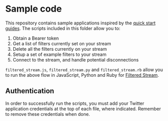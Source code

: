 # Sample code

This repository contains sample applications inspired by the [quick start guides](https://developer.twitter.com/en/docs/labs/filtered-stream/quick-start). The scripts included in this folder allow you to:

1. Obtain a Bearer token
1. Get a list of filters currently set on your stream
1. Delete all the filters currently on your stream
1. Setup a set of example filters to your stream
1. Connect to the stream, and handle potential disconnections

`filtered_stream.js`, `filtered_stream.py` and `filtered_stream.rb` allow you to run the above flow in JavaScript, Python and Ruby for [Filtered Stream](https://twittercommunity.com/t/new-filtered-stream-endpoints-available-in-labs-and-the-future-of-statuses-filter/129888).

## Authentication

In order to successfully run the scripts, you must add your Twitter application credentials at the top of each file, where indicated. Remember to remove these credentials when done.